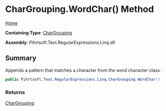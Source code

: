 # CharGrouping\.WordChar\(\) Method

[Home](../../../../../../README.md)

**Containing Type**: [CharGrouping](../README.md)

**Assembly**: Pihrtsoft\.Text\.RegularExpressions\.Linq\.dll

## Summary

Appends a pattern that matches a character from the word character class\.

```csharp
public Pihrtsoft.Text.RegularExpressions.Linq.CharGrouping WordChar()
```

### Returns

[CharGrouping](../README.md)

